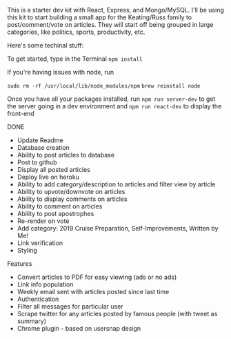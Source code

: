 This is a starter dev kit with React, Express, and Mongo/MySQL. I'll be using this kit to start building a small app for the Keating/Russ family to post/comment/vote on articles. They will start off being grouped in large categories, like politics, sports, productivity, etc.

Here's some techinal stuff:

To get started, type in the Terminal 
`npm install`

If you're having issues with node, run 

`sudo rm -rf /usr/local/lib/node_modules/npm`
`brew reinstall node`


Once you have all your packages installed, run
`npm run server-dev` to get the server going in a dev environment and
`npm run react-dev` to display the front-end


DONE
- Update Readme
- Database creation
- Ability to post articles to database
- Post to github 
- Display all posted articles
- Deploy live on heroku
- Ability to add category/description to articles and filter view by article
- Ability to upvote/downvote on articles
- Ability to display comments on articles
- Ability to comment on articles
- Ability to post apostrophes
- Re-render on vote
- Add category: 2019 Cruise Preparation, Self-Improvements, Written by Me!
- Link verification
- Styling

Features
- Convert articles to PDF for easy viewing (ads or no ads)
- Link info population
- Weekly email sent with articles posted since last time
- Authentication
- Filter all messages for particular user
- Scrape twitter for any articles posted by famous people (with tweet as summary)
- Chrome plugin - based on usersnap design